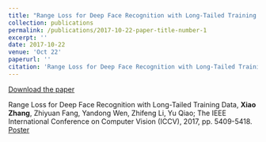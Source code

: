 ```yaml
---
title: "Range Loss for Deep Face Recognition with Long-Tailed Training Data"
collection: publications
permalink: /publications/2017-10-22-paper-title-number-1
excerpt: ''
date: 2017-10-22
venue: 'Oct 22'
paperurl: ''
citation: 'Range Loss for Deep Face Recognition with Long-Tailed Training Data, Xiao Zhang, Zhiyuan Fang, Yandong Wen, Zhifeng Li, Yu Qiao; The IEEE International Conference on Computer Vision (ICCV), 2017, pp. 5409-5418.'
---
```



[Download the paper](http://openaccess.thecvf.com/content_ICCV_2017/papers/Zhang_Range_Loss_for_ICCV_2017_paper.pdf)

Range Loss for Deep Face Recognition with Long-Tailed Training Data, **Xiao Zhang**, Zhiyuan Fang, Yandong Wen, Zhifeng Li, Yu Qiao; The IEEE International Conference on Computer Vision (ICCV), 2017, pp. 5409-5418. [Poster](https://dukechris.github.io/files/rangeloss_poster.pdf)
